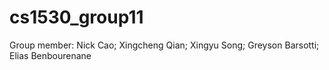 # cs1530_group11

Group member: Nick Cao; Xingcheng Qian; Xingyu Song; Greyson Barsotti; Elias Benbourenane
